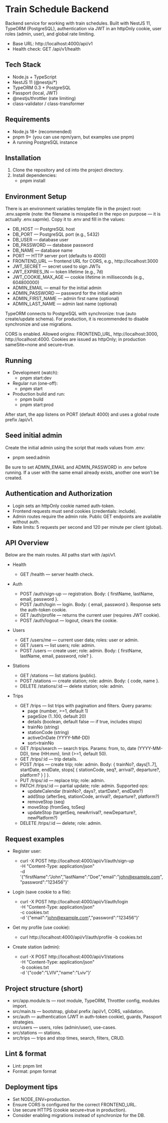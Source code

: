 # Train Schedule Backend

Backend service for working with train schedules. Built with NestJS 11, TypeORM (PostgreSQL), authentication via JWT in an httpOnly cookie, user roles (admin, user), and global rate limiting.

- Base URL: http://localhost:4000/api/v1
- Health check: GET /api/v1/health

## Tech Stack
- Node.js + TypeScript
- NestJS 11 (@nestjs/*)
- TypeORM 0.3 + PostgreSQL
- Passport (local, JWT)
- @nestjs/throttler (rate limiting)
- class-validator / class-transformer

## Requirements
- Node.js 18+ (recommended)
- pnpm 9+ (you can use npm/yarn, but examples use pnpm)
- A running PostgreSQL instance

## Installation
1. Clone the repository and cd into the project directory.
2. Install dependencies:
   - pnpm install

## Environment Setup
There is an environment variables template file in the project root: .env.sapmle (note: the filename is misspelled in the repo on purpose — it is actually .env.sapmle). Copy it to .env and fill in the values:

- DB_HOST — PostgreSQL host
- DB_PORT — PostgreSQL port (e.g., 5432)
- DB_USER — database user
- DB_PASSWORD — database password
- DB_NAME — database name
- PORT — HTTP server port (defaults to 4000)
- FRONTEND_URL — frontend URL for CORS, e.g., http://localhost:3000
- JWT_SECRET — secret used to sign JWTs
- JWT_EXPIRES_IN — token lifetime (e.g., 7d)
- JWT_COOKIE_MAX_AGE — cookie lifetime in milliseconds (e.g., 604800000)
- ADMIN_EMAIL — email for the initial admin
- ADMIN_PASSWORD — password for the initial admin
- ADMIN_FIRST_NAME — admin first name (optional)
- ADMIN_LAST_NAME — admin last name (optional)

TypeORM connects to PostgreSQL with synchronize: true (auto create/update schema). For production, it is recommended to disable synchronize and use migrations.

CORS is enabled. Allowed origins: FRONTEND_URL, http://localhost:3000, http://localhost:4000. Cookies are issued as httpOnly; in production sameSite=none and secure=true.

## Running
- Development (watch):
  - pnpm start:dev
- Regular run (one-off):
  - pnpm start
- Production build and run:
  - pnpm build
  - pnpm start:prod

After start, the app listens on PORT (default 4000) and uses a global route prefix /api/v1.

## Seed initial admin
Create the initial admin using the script that reads values from .env:
- pnpm seed:admin

Be sure to set ADMIN_EMAIL and ADMIN_PASSWORD in .env before running. If a user with the same email already exists, another one won’t be created.

## Authentication and Authorization
- Login sets an httpOnly cookie named auth-token.
- Frontend requests must send cookies (credentials: include).
- Admin routes require the admin role. Public GET endpoints are available without auth.
- Rate limits: 5 requests per second and 120 per minute per client (global).

## API Overview
Below are the main routes. All paths start with /api/v1.

- Health
  - GET /health — server health check.

- Auth
  - POST /auth/sign-up — registration. Body: { firstName, lastName, email, password }.
  - POST /auth/login — login. Body: { email, password }. Response sets the auth-token cookie.
  - GET /auth/profile — returns the current user (requires JWT cookie).
  - POST /auth/logout — logout, clears the cookie.

- Users
  - GET /users/me — current user data; roles: user or admin.
  - GET /users — list users; role: admin.
  - POST /users — create user; role: admin. Body: { firstName, lastName, email, password, role? }.

- Stations
  - GET /stations — list stations (public).
  - POST /stations — create station; role: admin. Body: { code, name }.
  - DELETE /stations/:id — delete station; role: admin.

- Trips
  - GET /trips — list trips with pagination and filters. Query params:
    - page (number, >=1, default 1)
    - pageSize (1..100, default 20)
    - details (boolean, default false — if true, includes stops)
    - trainNo (string)
    - stationCode (string)
    - activeOnDate (YYYY-MM-DD)
    - sort=trainNo
  - GET /trips/search — search trips. Params: from, to, date (YYYY-MM-DD), time (HH:mm), limit (>=1, default 50).
  - GET /trips/:id — trip details.
  - POST /trips — create trip; role: admin. Body: { trainNo?, days[1..7], startDate, endDate, stops[ { stationCode, seq?, arrival?, departure?, platform? } ] }.
  - PUT /trips/:id — replace trip; role: admin.
  - PATCH /trips/:id — partial update; role: admin. Supported ops:
    - updateCalendar (trainNo?, days?, startDate?, endDate?)
    - addStop (afterSeq, stationCode, arrival?, departure?, platform?)
    - removeStop (seq)
    - moveStop (fromSeq, toSeq)
    - updateStop (targetSeq, newArrival?, newDeparture?, newPlatform?)
  - DELETE /trips/:id — delete; role: admin.

## Request examples
- Register user:
  - curl -X POST http://localhost:4000/api/v1/auth/sign-up \
    -H "Content-Type: application/json" \
    -d '{"firstName":"John","lastName":"Doe","email":"john@example.com","password":"123456"}'

- Login (save cookie to a file):
  - curl -X POST http://localhost:4000/api/v1/auth/login \
    -H "Content-Type: application/json" \
    -c cookies.txt \
    -d '{"email":"john@example.com","password":"123456"}'

- Get my profile (use cookie):
  - curl http://localhost:4000/api/v1/auth/profile -b cookies.txt

- Create station (admin):
  - curl -X POST http://localhost:4000/api/v1/stations \
    -H "Content-Type: application/json" \
    -b cookies.txt \
    -d '{"code":"LVIV","name":"Lviv"}'

## Project structure (short)
- src/app.module.ts — root module, TypeORM, Throttler config, modules import.
- src/main.ts — bootstrap, global prefix /api/v1, CORS, validation.
- src/auth — authentication (JWT in auth-token cookie), guards, Passport strategies.
- src/users — users, roles (admin/user), use-cases.
- src/stations — stations.
- src/trips — trips and stop times, search, filters, CRUD.

## Lint & format
- Lint: pnpm lint
- Format: pnpm format

## Deployment tips
- Set NODE_ENV=production.
- Ensure CORS is configured for the correct FRONTEND_URL.
- Use secure HTTPS (cookie secure=true in production).
- Consider enabling migrations instead of synchronize for the DB.

